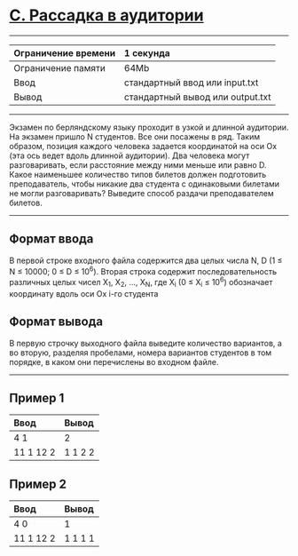 # [C. Рассадка в аудитории](https://contest.yandex.ru/contest/27883/problems/C/)

---
| Ограничение времени | 1 секунда |
| :--- | :--- |
| Ограничение памяти | 64Mb |
| Ввод | стандартный ввод или input.txt |
| Вывод | стандартный вывод или output.txt |
---
Экзамен по берляндскому языку проходит в узкой и длинной аудитории. На экзамен пришло N студентов. Все они посажены в ряд. Таким образом, позиция каждого человека задается координатой на оси Ox (эта ось ведет вдоль длинной аудитории). Два человека могут разговаривать, если расстояние между ними меньше или равно D. Какое наименьшее количество типов билетов должен подготовить преподаватель, чтобы никакие два студента с одинаковыми билетами не могли разговаривать? Выведите способ раздачи преподавателем билетов.

---
## Формат ввода
В первой строке входного файла содержится два целых числа N, D (1 ≤ N ≤ 10000; 0 ≤ D ≤ 10<sup>6</sup>). Вторая строка содержит последовательность различных целых чисел X<sub>1</sub>, X<sub>2</sub>, ..., X<sub>N</sub>, где X<sub>i</sub> (0 ≤ X<sub>i</sub> ≤ 10<sup>6</sup>) обозначает координату вдоль оси Ox i-го студента

## Формат вывода
В первую строчку выходного файла выведите количество вариантов, а во вторую, разделяя пробелами, номера вариантов студентов в том порядке, в каком они перечислены во входном файле.

---
## Пример 1

| Ввод | Вывод |
| :--- | :--- |
| 4 1 | 2 |
| 11 1 12 2 | 1 1 2 2 |

## Пример 2

| Ввод | Вывод |
| :--- | :--- |
| 4 0 | 1 |
| 11 1 12 2 | 1 1 1 1 |
